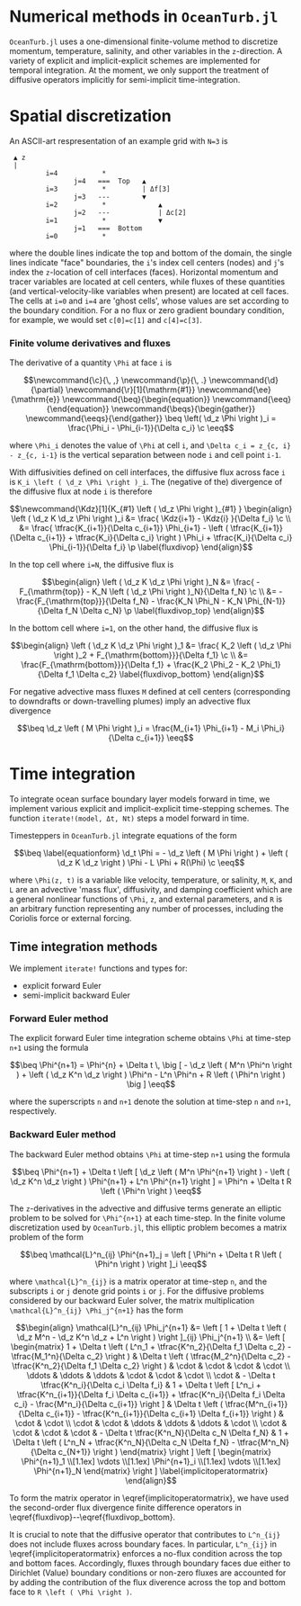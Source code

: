 # Numerical methods in `OceanTurb.jl`

`OceanTurb.jl` uses a one-dimensional finite-volume method
to discretize momentum, temperature, salinity, and other variables
in the ``z``-direction.
A variety of explicit and implicit-explicit schemes are
implemented for temporal integration.
At the moment, we only support the treatment of diffusive operators
implicitly for semi-implicit time-integration.

# Spatial discretization

An ASCII-art respresentation of an example grid with `N=3` is

```text
 ▲ z
 |
         i=4           *         
                j=4   ===  Top   ▲              
         i=3           *         | Δf[3]
                j=3   ---        ▼
         i=2           *             ▲            
                j=2   ---            | Δc[2]
         i=1           *             ▼  
                j=1   ===  Bottom
         i=0           *           
```

where the double lines indicate the top and bottom of the domain,
the single lines indicate "face" boundaries, the
`i`'s index cell centers (nodes) and `j`'s index the ``z``-location
of cell interfaces (faces).
Horizontal momentum and tracer variables are located at cell centers,
while fluxes of these quantities (and vertical-velocity-like variables when present)
are located at cell faces.
The cells at ``i=0`` and ``i=4`` are 'ghost cells', whose values are set
according to the boundary condition.
For a no flux or zero gradient boundary condition, for example, we
would set `c[0]=c[1]` and `c[4]=c[3]`.

### Finite volume derivatives and fluxes

The derivative of a quantity ``\Phi`` at face ``i`` is

```math
\newcommand{\c}{\, ,}
\newcommand{\p}{\, .}
\newcommand{\d}{\partial}

\newcommand{\r}[1]{\mathrm{#1}}

\newcommand{\ee}{\mathrm{e}}

\newcommand{\beq}{\begin{equation}}
\newcommand{\eeq}{\end{equation}}

\newcommand{\beqs}{\begin{gather}}
\newcommand{\eeqs}{\end{gather}}

\beq
\left( \d_z \Phi \right )_i = \frac{\Phi_i - \Phi_{i-1}}{\Delta c_i} \c
\eeq
```

where ``\Phi_i`` denotes the value of ``\Phi`` at cell ``i``, and
``\Delta c_i = z_{c, i} - z_{c, i-1}`` is the vertical separation between
node ``i`` and cell point ``i-1``.

With diffusivities defined on cell interfaces, the diffusive flux
across face ``i`` is ``K_i \left ( \d_z \Phi \right )_i``.
The (negative of the) divergence of the diffusive flux at node ``i`` is therefore

```math
\newcommand{\Kdz}[1]{K_{#1} \left ( \d_z \Phi \right )_{#1} }
\begin{align}
\left ( \d_z K \d_z \Phi \right )_i &= \frac{ \Kdz{i+1} - \Kdz{i} }{\Delta f_i} \c \\
&= \frac{
          \tfrac{K_{i+1}}{\Delta c_{i+1}} \Phi_{i+1}
        - \left ( \tfrac{K_{i+1}}{\Delta c_{i+1}} + \tfrac{K_i}{\Delta c_i} \right ) \Phi_i
         + \tfrac{K_i}{\Delta c_i} \Phi_{i-1}}{\Delta f_i} \p
 \label{fluxdivop}
\end{align}
```

In the top cell where ``i=N``, the diffusive flux is

```math
\begin{align}
\left ( \d_z K \d_z \Phi \right )_N &= \frac{ - F_{\mathrm{top}} - K_N \left ( \d_z \Phi \right )_N}{\Delta f_N} \c \\
&= -\frac{F_{\mathrm{top}}}{\Delta f_N} - \frac{K_N \Phi_N - K_N \Phi_{N-1}}{\Delta f_N \Delta c_N} \p
 \label{fluxdivop_top}
\end{align}
```

In the bottom cell where ``i=1``, on the other hand, the diffusive flux is

```math
\begin{align}
\left ( \d_z K \d_z \Phi \right )_1 &= \frac{  K_2 \left ( \d_z \Phi \right )_2 + F_{\mathrm{bottom}}}{\Delta f_1} \c \\
&= \frac{F_{\mathrm{bottom}}}{\Delta f_1} + \frac{K_2 \Phi_2 - K_2 \Phi_1}{\Delta f_1 \Delta c_2}
\label{fluxdivop_bottom}
\end{align}
```

For negative advective mass fluxes ``M`` defined at cell centers (corresponding
to downdrafts or down-travelling plumes) imply an advective flux divergence

```math
\beq
\d_z \left ( M \Phi \right )_i = \frac{M_{i+1} \Phi_{i+1} - M_i \Phi_i}{\Delta c_{i+1}}
\eeq
```

# Time integration

To integrate ocean surface boundary layer models forward in time,
we implement various explicit and implicit-explicit time-stepping schemes.
The function `iterate!(model, Δt, Nt)` steps a model forward in time.

Timesteppers in `OceanTurb.jl` integrate equations of the form

```math
\beq \label{equationform}
\d_t \Phi = - \d_z \left ( M \Phi \right ) + \left ( \d_z K \d_z \right ) \Phi - L \Phi + R(\Phi) \c
\eeq
```
where ``\Phi(z, t)`` is a variable like velocity, temperature, or salinity,
``M``, ``K``, and ``L`` are an advective 'mass flux', diffusivity,
and damping coefficient
which are a general nonlinear functions of ``\Phi``, ``z``, and external parameters,
and ``R`` is an arbitrary function representing any number of processes,
including the Coriolis force or external forcing.

## Time integration methods

We implement `iterate!` functions and types for:

* explicit forward Euler
* semi-implicit backward Euler

### Forward Euler method

The explicit forward Euler time integration scheme
obtains ``\Phi`` at time-step ``n+1`` using the formula

```math
\beq
\Phi^{n+1} = \Phi^{n} + \Delta t \, \big [ - \d_z \left ( M^n \Phi^n \right ) + \left ( \d_z K^n \d_z \right ) \Phi^n - L^n \Phi^n + R \left ( \Phi^n \right ) \big ]
\eeq
```

where the superscripts ``n`` and ``n+1`` denote the solution at
time-step ``n`` and ``n+1``, respectively.

### Backward Euler method

The backward Euler method
obtains ``\Phi`` at time-step ``n+1`` using the formula

```math
\beq
\Phi^{n+1}
  + \Delta t \left [ \d_z \left ( M^n \Phi^{n+1} \right ) - \left ( \d_z K^n \d_z \right ) \Phi^{n+1} + L^n \Phi^{n+1} \right ]
    = \Phi^n + \Delta t R \left ( \Phi^n \right )
\eeq
```

The ``z``-derivatives in the advective and diffusive terms generate
an elliptic problem to be solved for ``\Phi^{n+1}`` at each time-step.
In the finite volume discretization used by `OceanTurb.jl`, this elliptic
problem becomes a matrix problem of the form

```math
\beq
\mathcal{L}^n_{ij} \Phi^{n+1}_j = \left [ \Phi^n + \Delta t R \left ( \Phi^n \right ) \right ]_i
\eeq
```

where ``\mathcal{L}^n_{ij}`` is a matrix operator at time-step ``n``, and the subscripts ``i`` or ``j`` denote grid points
``i`` or ``j``.
For the diffusive problems considered by our backward Euler solver, the matrix
multiplication ``\mathcal{L}^n_{ij} \Phi_j^{n+1}`` has the form


```math
\begin{align}
\mathcal{L}^n_{ij} \Phi_j^{n+1} &= \left [ 1 + \Delta t \left ( \d_z M^n - \d_z K^n \d_z + L^n \right ) \right ]_{ij} \Phi_j^{n+1} \\

&= \left [ \begin{matrix}

1 + \Delta t \left ( L^n_1 + \tfrac{K^n_2}{\Delta f_1 \Delta c_2} - \tfrac{M_1^n}{\Delta c_2} \right )
  & \Delta t \left ( \tfrac{M_2^n}{\Delta c_2} - \tfrac{K^n_2}{\Delta f_1 \Delta c_2} \right )
    & \cdot & \cdot & \cdot & \cdot \\

\ddots & \ddots & \ddots & \cdot & \cdot & \cdot \\

\cdot
  & - \Delta t \tfrac{K^n_i}{\Delta c_i \Delta f_i}
  & 1 + \Delta t
    \left [ L^n_i + \tfrac{K^n_{i+1}}{\Delta f_i \Delta c_{i+1}} + \tfrac{K^n_i}{\Delta f_i \Delta c_i} - \frac{M^n_i}{\Delta c_{i+1}} \right ]
  & \Delta t \left ( \tfrac{M^n_{i+1}}{\Delta c_{i+1}} - \tfrac{K^n_{i+1}}{\Delta c_{i+1} \Delta f_{i+1}} \right ) & \cdot & \cdot \\

\cdot & \cdot & \ddots & \ddots & \ddots & \cdot \\

\cdot & \cdot & \cdot & \cdot
  & - \Delta t \tfrac{K^n_N}{\Delta c_N \Delta f_N}
  & 1 + \Delta t \left ( L^n_N + \tfrac{K^n_N}{\Delta c_N \Delta f_N} - \tfrac{M^n_N}{\Delta c_{N+1}} \right )

\end{matrix} \right ]

\left [ \begin{matrix}
\Phi^{n+1}_1 \\[1.1ex]
\vdots \\[1.1ex]
\Phi^{n+1}_i \\[1.1ex]
\vdots \\[1.1ex]
\Phi^{n+1}_N
\end{matrix} \right ]
\label{implicitoperatormatrix}
\end{align}
```

To form the matrix operator in \eqref{implicitoperatormatrix}, we have used
the second-order flux divergence finite difference operators in
\eqref{fluxdivop}--\eqref{fluxdivop_bottom}.

It is crucial to note that the diffusive operator that contributes to ``L^n_{ij}``
does not include fluxes across boundary faces.
In particular, ``L^n_{ij}`` in \eqref{implicitoperatormatrix} enforces a
no-flux condition across the top and bottom faces.
Accordingly, fluxes through boundary faces due either to Dirichlet (Value)
boundary conditions or non-zero fluxes are accounted for
by adding the contribution of the flux diverence across
the top and bottom face to ``R \left ( \Phi \right )``.
